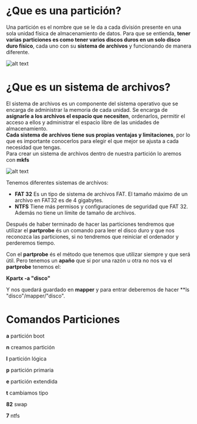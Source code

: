 # ¿Que es una partición?  
Una partición es el nombre que se le da a cada división presente en una sola unidad física de almacenamiento de datos. Para que se entienda, **tener varias particiones es como tener varios discos duros en un solo disco duro físico**, cada uno con su **sistema de archivos** y funcionando de manera diferente.  

![alt text](http://www.ite.educacion.es/formacion/materiales/43/cd/modulo_2/quitar06.png)

# ¿Que es un sistema de archivos?  
El sistema de archivos es un componente del sistema operativo que se encarga de administrar la memoria de cada unidad. Se encarga de **asignarle a los archivos el espacio que necesiten**, ordenarlos, permitir el acceso a ellos y administrar el espacio libre de las unidades de almacenamiento.  
**Cada sistema de archivos tiene sus propias ventajas y limitaciones**, por lo que es importante conocerlos para elegir el que mejor se ajusta a cada necesidad que tengas.  
Para crear un sistema de archivos dentro de nuestra partición lo aremos con **mkfs**  

![alt text](https://i.ibb.co/9nv6f93/sistema-de-archivos-Particiones.png)

Tenemos diferentes sistemas de archivos:  
- **FAT 32** Es un tipo de sistema de archivos FAT. El tamaño máximo de un archivo en FAT32 es de 4 gigabytes.
- **NTFS** Tiene más permisos y configuraciones de seguridad que FAT 32. Además no tiene un límite de tamaño de archivos.

Después de haber terminado de hacer las particiones tendremos que utilizar el **partprobe** és un comando para leer el disco duro y que nos reconozca las particiones, si no tendremos que reiniciar el ordenador y perderemos tiempo.

Con el **partprobe** és el método que tenemos que utilizar siempre y que será útil.
Pero tenemos un **apaño** que si por una razón u otra no nos va el **partprobe** tenemos el:

**Kpartx -a "disco"**

Y nos quedará guardado en **mapper** y para entrar deberemos de hacer **ls "disco"/mapper/"disco". 

# Comandos Particiones

**a**  partición boot

**n**  creamos partición

**l**  partición lógica

**p**  partición primaria 

**e**  partición extendida

**t**  cambiamos tipo 

**82** swap

**7**  ntfs 
